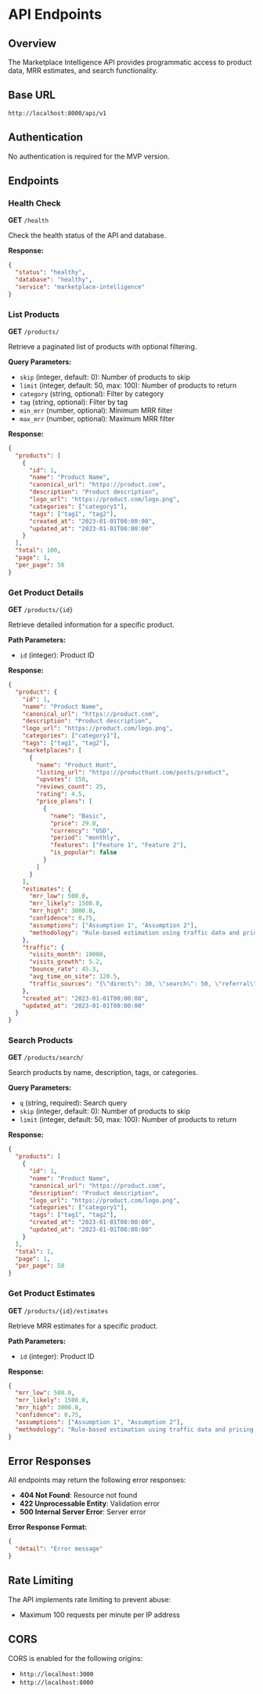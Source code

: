 # API Endpoints

## Overview

The Marketplace Intelligence API provides programmatic access to product data, MRR estimates, and search functionality.

## Base URL

```
http://localhost:8000/api/v1
```

## Authentication

No authentication is required for the MVP version.

## Endpoints

### Health Check

**GET** `/health`

Check the health status of the API and database.

**Response:**
```json
{
  "status": "healthy",
  "database": "healthy",
  "service": "marketplace-intelligence"
}
```

### List Products

**GET** `/products/`

Retrieve a paginated list of products with optional filtering.

**Query Parameters:**
- `skip` (integer, default: 0): Number of products to skip
- `limit` (integer, default: 50, max: 100): Number of products to return
- `category` (string, optional): Filter by category
- `tag` (string, optional): Filter by tag
- `min_mrr` (number, optional): Minimum MRR filter
- `max_mrr` (number, optional): Maximum MRR filter

**Response:**
```json
{
  "products": [
    {
      "id": 1,
      "name": "Product Name",
      "canonical_url": "https://product.com",
      "description": "Product description",
      "logo_url": "https://product.com/logo.png",
      "categories": ["category1"],
      "tags": ["tag1", "tag2"],
      "created_at": "2023-01-01T00:00:00",
      "updated_at": "2023-01-01T00:00:00"
    }
  ],
  "total": 100,
  "page": 1,
  "per_page": 50
}
```

### Get Product Details

**GET** `/products/{id}`

Retrieve detailed information for a specific product.

**Path Parameters:**
- `id` (integer): Product ID

**Response:**
```json
{
  "product": {
    "id": 1,
    "name": "Product Name",
    "canonical_url": "https://product.com",
    "description": "Product description",
    "logo_url": "https://product.com/logo.png",
    "categories": ["category1"],
    "tags": ["tag1", "tag2"],
    "marketplaces": [
      {
        "name": "Product Hunt",
        "listing_url": "https://producthunt.com/posts/product",
        "upvotes": 150,
        "reviews_count": 25,
        "rating": 4.5,
        "price_plans": [
          {
            "name": "Basic",
            "price": 29.0,
            "currency": "USD",
            "period": "monthly",
            "features": ["Feature 1", "Feature 2"],
            "is_popular": false
          }
        ]
      }
    ],
    "estimates": {
      "mrr_low": 500.0,
      "mrr_likely": 1500.0,
      "mrr_high": 3000.0,
      "confidence": 0.75,
      "assumptions": ["Assumption 1", "Assumption 2"],
      "methodology": "Rule-based estimation using traffic data and pricing information"
    },
    "traffic": {
      "visits_month": 10000,
      "visits_growth": 5.2,
      "bounce_rate": 45.3,
      "avg_time_on_site": 120.5,
      "traffic_sources": "{\"direct\": 30, \"search\": 50, \"referral\": 20}"
    },
    "created_at": "2023-01-01T00:00:00",
    "updated_at": "2023-01-01T00:00:00"
  }
}
```

### Search Products

**GET** `/products/search/`

Search products by name, description, tags, or categories.

**Query Parameters:**
- `q` (string, required): Search query
- `skip` (integer, default: 0): Number of products to skip
- `limit` (integer, default: 50, max: 100): Number of products to return

**Response:**
```json
{
  "products": [
    {
      "id": 1,
      "name": "Product Name",
      "canonical_url": "https://product.com",
      "description": "Product description",
      "logo_url": "https://product.com/logo.png",
      "categories": ["category1"],
      "tags": ["tag1", "tag2"],
      "created_at": "2023-01-01T00:00:00",
      "updated_at": "2023-01-01T00:00:00"
    }
  ],
  "total": 1,
  "page": 1,
  "per_page": 50
}
```

### Get Product Estimates

**GET** `/products/{id}/estimates`

Retrieve MRR estimates for a specific product.

**Path Parameters:**
- `id` (integer): Product ID

**Response:**
```json
{
  "mrr_low": 500.0,
  "mrr_likely": 1500.0,
  "mrr_high": 3000.0,
  "confidence": 0.75,
  "assumptions": ["Assumption 1", "Assumption 2"],
  "methodology": "Rule-based estimation using traffic data and pricing information"
}
```

## Error Responses

All endpoints may return the following error responses:

- **404 Not Found**: Resource not found
- **422 Unprocessable Entity**: Validation error
- **500 Internal Server Error**: Server error

**Error Response Format:**
```json
{
  "detail": "Error message"
}
```

## Rate Limiting

The API implements rate limiting to prevent abuse:
- Maximum 100 requests per minute per IP address

## CORS

CORS is enabled for the following origins:
- `http://localhost:3000`
- `http://localhost:8000`